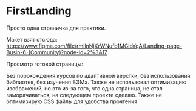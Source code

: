 # FirstLanding

Просто одна страничка для практики.

Макет взят отсюда: https://www.figma.com/file/rmilnNjXrWNufb1MGibYqA/Landing-page-Busin-6-(Community)?node-id=2%3A17

Просмотр готовой страницы: 

Без порохождения курсов по адаптивной верстки, без использования библиотек, без изучения БЭМа. Также не использовал оптимизацию изображений, но это из-за того, что одна страница, не стал заморачиваться, на следующем проекте сделаю.
Также не оптимизирую CSS файлы для удобства прочтения.